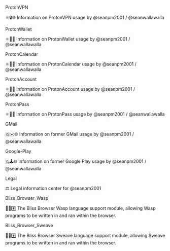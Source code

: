 
ProtonVPN

⚛️🔒️🌐️ Information on ProtonVPN usage by @seanpm2001 / @seanwallawalla 

ProtonWallet

⚛️👛️🌐️ Information on ProtonWallet usage by @seanpm2001 / @seanwallawalla 

ProtonCalendar

⚛️📅️🌐️ Information on ProtonCalendar usage by @seanpm2001 / @seanwallawalla 

ProtonAccount

⚛️👤️🌐️ Information on ProtonAccount usage by @seanpm2001 / @seanwallawalla 

ProtonPass

⚛️🔑️🌐️ Information on ProtonPass usage by @seanpm2001 / @seanwallawalla 

GMail

🇬✉️🌐️ Information on former GMail usage by @seanpm2001 / @seanwallawalla 

Google-Play

🇬🕹️🌐️ Information on former Google Play usage by @seanpm2001 / @seanwallawalla 

Legal

⚖️ Legal information center for @seanpm2001

Bliss_Browser_Wasp

🌳️🌐️#️⃣️ The Bliss Browser Wasp language support module, allowing Wasp programs to be written in and ran within the browser.

Bliss_Browser_Sweave

🌳️🌐️#️⃣️ The Bliss Browser Sweave language support module, allowing Sweave programs to be written in and ran within the browser.

